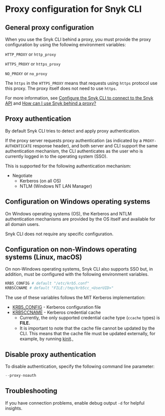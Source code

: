 # Proxy configuration for Snyk CLI

## General proxy configuration

When you use the Snyk CLI behind a proxy, you must provide the proxy configuration by using the following environment variables:

`HTTP_PROXY` or `http_proxy`

`HTTPS_PROXY` or `https_proxy`

`NO_PROXY` or `no_proxy`

The `https` in the `HTTPS_PROXY` means that requests using `https` protocol use this proxy. The proxy itself does not need to use `https`.

For more information, see [Configure the Snyk CLI to connect to the Snyk API](../../../cli-ide-and-ci-cd-integrations/snyk-cli/configure-the-snyk-cli/configure-snyk-cli-to-connect-to-snyk-api.md) and [How can I use Snyk behind a proxy?](https://support.snyk.io/s/article/How-can-I-use-Snyk-behind-a-proxy)

## Proxy authentication

By default Snyk CLI tries to detect and apply proxy authentication.

If the proxy server requests proxy authentication (as indicated by a `PROXY-AUTHENTICATE` response header), and both server and CLI support the same authentication mechanism, the CLI authenticates as the user who is currently logged in to the operating system (SSO).

This is supported for the following authentication mechanism:

* Negotiate
  * Kerberos (on all OS)
  * NTLM (Windows NT LAN Manager)

## Configuration on Windows operating systems

On Windows operating systems (OS), the Kerberos and NTLM authentication mechanisms are provided by the OS itself and available for all domain users.

Snyk CLI does not require any specific configuration.

## Configuration on non-Windows operating systems (Linux, macOS)

On non-Windows operating systems, Snyk CLI also supports SSO but, in addition, must be configured with the following environment variables.

```bash
KRB5_CONFIG # default "/etc/krb5.conf"
KRB5CCNAME # default "FILE:/tmp/krb5cc_<UserUID>"
```

The use of these variables follows the MIT Kerberos implementation:

* [KRB5\_CONFIG](https://web.mit.edu/kerberos/krb5-devel/doc/admin/conf_files/krb5_conf.html) - Kerberos configuration file
* [KRB5CCNAME](https://web.mit.edu/kerberos/krb5-1.12/doc/basic/ccache_def.html) - Kerberos credential cache
  * Currently, the only supported credential cache type (`ccache` types) is **FILE.**
  * It is important to note that the cache file cannot be updated by the CLI. This means that the cache file must be updated externally, for example, by running [kinit](https://web.mit.edu/kerberos/krb5-1.12/doc/user/user_commands/kinit.html).,

## Disable proxy authentication

To disable authentication, specify the following command line parameter:

```jsx
--proxy-noauth
```

## Troubleshooting

If you have connection problems, enable debug output `-d` for helpful insights.
